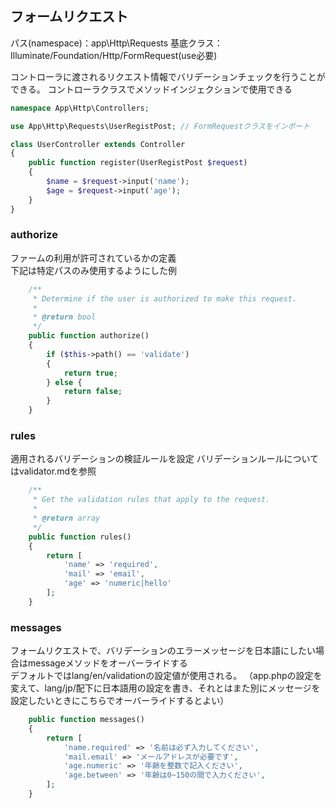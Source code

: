 ## フォームリクエスト
パス(namespace)：app\Http\Requests
基底クラス：Illuminate/Foundation/Http/FormRequest(use必要)

コントローラに渡されるリクエスト情報でバリデーションチェックを行うことができる。
コントローラクラスでメソッドインジェクションで使用できる

```php
namespace App\Http\Controllers;

use App\Http\Requests\UserRegistPost; // FormRequestクラスをインポート

class UserController extends Controller
{
    public function register(UserRegistPost $request)
    {
        $name = $request->input('name');
        $age = $request->input('age');
    }
}
```


### authorize
ファームの利用が許可されているかの定義  
下記は特定パスのみ使用するようにした例
```php
    /**
     * Determine if the user is authorized to make this request.
     *
     * @return bool
     */
    public function authorize()
    {
        if ($this->path() == 'validate')
        {
            return true;
        } else {
            return false;
        }
    }
```

### rules
適用されるバリデーションの検証ルールを設定
バリデーションルールについてはvalidator.mdを参照
```php
    /**
     * Get the validation rules that apply to the request.
     *
     * @return array
     */
    public function rules()
    {
        return [
            'name' => 'required',
            'mail' => 'email',
            'age' => 'numeric|hello'
        ];
    }
```

### messages
フォームリクエストで、バリデーションのエラーメッセージを日本語にしたい場合はmessageメソッドをオーバーライドする  
デフォルトではlang/en/validationの設定値が使用される。
（app.phpの設定を変えて、lang/jp/配下に日本語用の設定を書き、それとはまた別にメッセージを設定したいときにこちらでオーバーライドするとよい）
```php
    public function messages()
    {
        return [
            'name.required' => '名前は必ず入力してください',
            'mail.email' => 'メールアドレスが必要です',
            'age.numeric' => '年齢を整数で記入ください',
            'age.between' => '年齢は0~150の間で入力ください',
        ];
    }
```